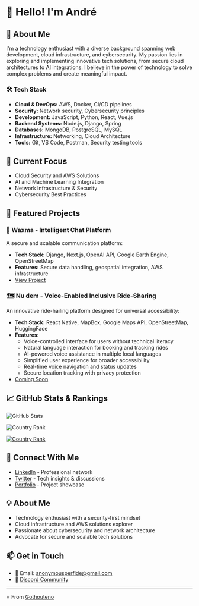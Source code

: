 # 👋 Hello! I'm André

## 🚀 About Me
I'm a technology enthusiast with a diverse background spanning web development, cloud infrastructure, and cybersecurity. My passion lies in exploring and implementing innovative tech solutions, from secure cloud architectures to AI integrations. I believe in the power of technology to solve complex problems and create meaningful impact.

### 🛠️ Tech Stack
- **Cloud & DevOps:** AWS, Docker, CI/CD pipelines
- **Security:** Network security, Cybersecurity principles
- **Development:** JavaScript, Python, React, Vue.js
- **Backend Systems:** Node.js, Django, Spring
- **Databases:** MongoDB, PostgreSQL, MySQL
- **Infrastructure:** Networking, Cloud Architecture
- **Tools:** Git, VS Code, Postman, Security testing tools

## 🌱 Current Focus
- Cloud Security and AWS Solutions
- AI and Machine Learning Integration
- Network Infrastructure & Security
- Cybersecurity Best Practices

## 💼 Featured Projects

### 🤖 Waxma - Intelligent Chat Platform
A secure and scalable communication platform:
- **Tech Stack:** Django, Next.js, OpenAI API, Google Earth Engine, OpenStreetMap
- **Features:** Secure data handling, geospatial integration, AWS infrastructure
- [View Project](https://github.com/Anonymous1223334444/waxma.git)

### 🗺️ Nu dem - Voice-Enabled Inclusive Ride-Sharing
An innovative ride-hailing platform designed for universal accessibility:
- **Tech Stack:** React Native, MapBox, Google Maps API, OpenStreetMap, HuggingFace
- **Features:** 
  - Voice-controlled interface for users without technical literacy
  - Natural language interaction for booking and tracking rides
  - AI-powered voice assistance in multiple local languages
  - Simplified user experience for broader accessibility
  - Real-time voice navigation and status updates
  - Secure location tracking with privacy protection
- [Coming Soon](https://not-deployed-yet.vercel.app/)

## 📈 GitHub Stats & Rankings
![GitHub Stats](https://github-readme-stats.vercel.app/api?username=Anonymous1223334444&show_icons=true&theme=radical)

<!-- Add country ranking -->
![Country Rank](https://github-contributor-stats.vercel.app/api?username=Anonymous1223334444&combine_all_yearly_contributions=true&country=true)

<!-- Alternative country ranking -->
[![Country Rank](https://github-readme-stats-one-bice.vercel.app/api?username=Anonymous1223334444&show_icons=true&include_all_commits=true&role=OWNER,ORGANIZATION_MEMBER,COLLABORATOR&count_private=true&rank_icon=github&country=true)](https://github.com/Anonymous1223334444)

## 🤝 Connect With Me
- [LinkedIn](https://linkedin.com/in/andré-sarr-8b87a1202) - Professional network
- [Twitter](https://x.com/JavaHtml2) - Tech insights & discussions
- [Portfolio](https://portofoliowebdev.vercel.app) - Project showcase

## 💡 About Me
- Technology enthusiast with a security-first mindset
- Cloud infrastructure and AWS solutions explorer
- Passionate about cybersecurity and network architecture
- Advocate for secure and scalable tech solutions

## 📫 Get in Touch
- 📧 Email: anonymousperfide@gmail.com
- 💬 [Discord Community](https://discord.gg/CCqxCrAb)

---
⭐️ From [Gothouteno](https://github.com/Gothouteno)
